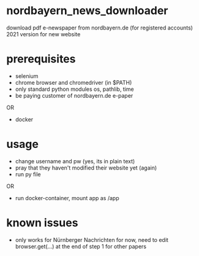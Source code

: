# nordbayern_news_downloader
download pdf e-newspaper from nordbayern.de (for registered accounts)
2021 version for new website

# prerequisites
- selenium
- chrome browser and chromedriver (in $PATH)
- only standard python modules os, pathlib, time
- be paying customer of nordbayern.de e-paper

OR
- docker

# usage
- change username and pw (yes, its in plain text)
- pray that they haven't modified their website yet (again)
- run py file

OR
- run docker-container, mount app as /app

# known issues
- only works for Nürnberger Nachrichten for now, need to edit browser.get(...) at the end of step 1 for other papers
